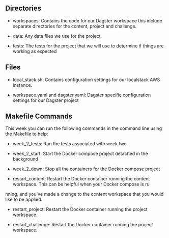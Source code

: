 ## Directories

* workspaces: Contains the code for our Dagster workspace this include separate directories for the content, project and challenge.

* data: Any data files we use for the project

* tests: The tests for the project that we will use to determine if things are working as expected

## Files

* local_stack.sh: Contains configuration settings for our localstack AWS instance.

* workspace.yaml and dagster.yaml: Dagster specific configuration settings for our Dagster project

## Makefile Commands

This week you can run the following commands in the command line using the Makefile to help:

* week_2_tests: Run the tests associated with week two

* week_2_start: Start the Docker compose project detached in the background

* week_2_down: Stop all the containers for the Docker compose project

* restart_content: Restart the Docker container running the content workspace. This can be helpful when your Docker compose is ru

nning, and you've made a change to the content workspace that you would like to be applied.

* restart_project: Restart the Docker container running the project workspace.

* restart_challenge: Restart the Docker container running the project workspace.